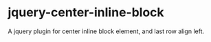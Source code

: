 # jquery-center-inline-block
A jquery plugin for center inline block element, and last row align left.

